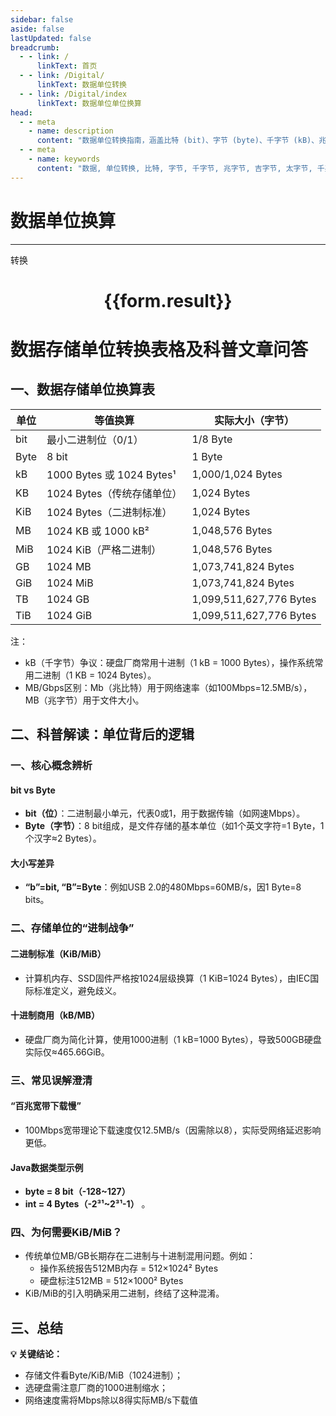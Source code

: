```yaml
---
sidebar: false
aside: false
lastUpdated: false
breadcrumb:
  - - link: /
      linkText: 首页
  - - link: /Digital/
      linkText: 数据单位转换
  - - link: /Digital/index
      linkText: 数据单位单位换算
head:
  - - meta
    - name: description
      content: "数据单位转换指南，涵盖比特 (bit)、字节 (byte)、千字节 (kB)、兆字节 (MB)、吉字节 (GB)、太字节 (TB)、千兆比特 (Gb)、兆比特 (Mb)、吉比特 (Gb)、太比特 (Tb)、千字节 (KiB)、兆字节 (MiB)、吉字节 (GiB)、太字节 (TiB) 的详细换算公式与说明。"
  - - meta
    - name: keywords
      content: "数据, 单位转换, 比特, 字节, 千字节, 兆字节, 吉字节, 太字节, 千兆比特, 兆比特, 吉比特, 太比特, KiB, MiB, GiB, TiB, 换算公式, 数据单位换算指南"
---
```

# 数据单位换算
---
<script setup>
import { onMounted, reactive, inject ,ref  } from 'vue'
import { NButton,NForm ,NFormItem,NInput,NInputNumber,NSelect,NCard,useMessage ,NGrid ,NGi } from 'naive-ui'
import { defineClientComponent } from 'vitepress'
import { Charge } from '../../files';
const convert = inject('convert')
const options =  [
  { "label": "比特 (bit)", "value": "bit" },
  { "label": "字节 (byte)", "value": "byte" },
  { "label": "千字节 (kB)", "value": "kB" },
  { "label": "兆字节 (MB)", "value": "MB" },
  { "label": "吉字节 (GB)", "value": "GB" },
  { "label": "太字节 (TB)", "value": "TB" },
  { "label": "千兆比特 (Gb)", "value": "Gb" },
  { "label": "兆比特 (Mb)", "value": "Mb" },
  { "label": "吉比特 (Gb)", "value": "Gb" },
  { "label": "太比特 (Tb)", "value": "Tb" },
  { "label": "千字节 (KiB)", "value": "KiB" },
  { "label": "兆字节 (MiB)", "value": "MiB" },
  { "label": "吉字节 (GiB)", "value": "GiB" },
  { "label": "太字节 (TiB)", "value": "TiB" }
];
const formRef = ref(null);
const rules = {
  number:{
    required: true,
    type: 'number',
    trigger: "blur"
  },
  to:{
    required: true,
    trigger: "select"
  },
  from:{
    required: true,
    trigger: "select"
  }
}
const form = reactive({
  number:null,
  to:'',
  from:'',
  result:'',
  title:'面积单位换算',
})
const convertHandler = (e) => {
   e.preventDefault();
  formRef.value?.validate((errors)=>{
    if (!errors) {
      form.result = `${form.number}${form.from} = ${convert(form.number).from(form.from).to(form.to)}${form.to}`
    }
  })
}
</script>

<n-form size="large" :model="form" ref='formRef' :rules="rules">
  <n-form-item label="数值"  path="number">
    <n-input-number size="large" style="width:100%" :min="0" v-model:value="form.number"   placeholder="请输入要转换的数值" />
  </n-form-item>
  <n-form-item label="从" path="from">
    <n-select  size="large" :options="options" v-model:value="form.from" placeholder="请选择原始单位" />
  </n-form-item>
  <n-form-item label="到" path="to">
    <n-select  size="large" :options="options" v-model:value="form.to" placeholder="请选择转换单位" />
  </n-form-item>
  <n-form-item>
    <n-button type="primary" style="width:100%" @click="convertHandler">转换</n-button>
  </n-form-item>
</n-form>
<n-card  embedded :bordered="false" hoverable>
  <div  style="text-align:center">
    <h1>{{form.result}}</h1>
  </div>
</n-card>

# 数据存储单位转换表格及科普文章问答

## 一、数据存储单位换算表

| 单位       | 等值换算                     | 实际大小（字节）              |
|------------|------------------------------|-------------------------------|
| bit        | 最小二进制位（0/1）           | 1/8 Byte                      |
| Byte       | 8 bit                        | 1 Byte                        |
| kB         | 1000 Bytes 或 1024 Bytes¹    | 1,000/1,024 Bytes             |
| KB         | 1024 Bytes（传统存储单位）   | 1,024 Bytes                   |
| KiB        | 1024 Bytes（二进制标准）     | 1,024 Bytes                   |
| MB         | 1024 KB 或 1000 kB²          | 1,048,576 Bytes               |
| MiB        | 1024 KiB（严格二进制）       | 1,048,576 Bytes               |
| GB         | 1024 MB                      | 1,073,741,824 Bytes           |
| GiB        | 1024 MiB                     | 1,073,741,824 Bytes           |
| TB         | 1024 GB                      | 1,099,511,627,776 Bytes       |
| TiB        | 1024 GiB                     | 1,099,511,627,776 Bytes       |

注：
- kB（千字节）争议：硬盘厂商常用十进制（1 kB = 1000 Bytes），操作系统常用二进制（1 KB = 1024 Bytes）。
- MB/Gbps区别：Mb（兆比特）用于网络速率（如100Mbps=12.5MB/s），MB（兆字节）用于文件大小。

## 二、科普解读：单位背后的逻辑

### 一、核心概念辨析

#### bit vs Byte

- **bit（位）**：二进制最小单元，代表0或1，用于数据传输（如网速Mbps）。
- **Byte（字节）**：8 bit组成，是文件存储的基本单位（如1个英文字符=1 Byte，1个汉字≈2 Bytes）。

#### 大小写差异

- **“b”=bit, “B”=Byte**：例如USB 2.0的480Mbps=60MB/s，因1 Byte=8 bits。

### 二、存储单位的“进制战争”

#### 二进制标准（KiB/MiB）

- 计算机内存、SSD固件严格按1024层级换算（1 KiB=1024 Bytes），由IEC国际标准定义，避免歧义。

#### 十进制商用（kB/MB）

- 硬盘厂商为简化计算，使用1000进制（1 kB=1000 Bytes），导致500GB硬盘实际仅≈465.66GiB。

### 三、常见误解澄清

#### “百兆宽带下载慢”

- 100Mbps宽带理论下载速度仅12.5MB/s（因需除以8），实际受网络延迟影响更低。

#### Java数据类型示例

- **byte = 8 bit（-128~127）**
- **int = 4 Bytes（-2³¹~2³¹-1）** 。

### 四、为何需要KiB/MiB？

- 传统单位MB/GB长期存在二进制与十进制混用问题。例如：
  - 操作系统报告512MB内存 = 512×1024² Bytes
  - 硬盘标注512MB = 512×1000² Bytes
- KiB/MiB的引入明确采用二进制，终结了这种混淆。

## 三、总结

**💡 关键结论：**

- 存储文件看Byte/KiB/MiB（1024进制）；
- 选硬盘需注意厂商的1000进制缩水；
- 网络速度需将Mbps除以8得实际MB/s下载值